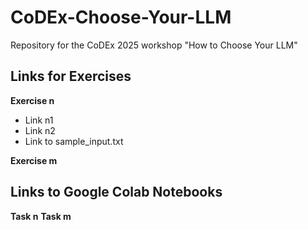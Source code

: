 # CoDEx-Choose-Your-LLM
Repository for the CoDEx 2025 workshop "How to Choose Your LLM"

## Links for Exercises
**Exercise n**
- Link n1
- Link n2
- Link to sample_input.txt

**Exercise m**


## Links to Google Colab Notebooks
**Task n**
**Task m**
